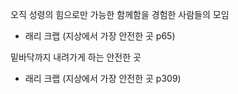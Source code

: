 오직 성령의 힘으로만 가능한 함께함을 경험한 사람들의 모임
- 래리 크랩 (지상에서 가장 안전한 곳 p65)

밑바닥까지 내려가게 하는 안전한 곳
- 래리 크랩 (지상에서 가장 안전한 곳 p309)
